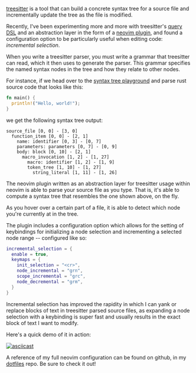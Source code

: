 [treesitter](https://github.com/tree-sitter/tree-sitter) is a tool that can
build a concrete syntax tree for a source file and incrementally update the tree
as the file is modified.

Recently, I've been experimenting more and more with treesitter's
[query DSL](https://tree-sitter.github.io/tree-sitter/using-parsers#pattern-matching-with-queries)
and an abstraction layer in the form of a
[neovim plugin](https://github.com/nvim-treesitter/nvim-treesitter), and found a
configuration option to be particularly useful when editing code: _incremental
selection_.

When you write a treesitter parser, you must write a grammar that treesitter can
read, which it then uses to generate the parser. This grammar specifies the
named syntax nodes in the tree and how they relate to other nodes.

For instance, if we head over to the
[syntax tree playground](https://tree-sitter.github.io/tree-sitter/playground)
and parse rust source code that looks like this:

```rust
fn main() {
  println!("Hello, world!");
}
```

we get the following syntax tree output:

```
source_file [0, 0] - [3, 0]
  function_item [0, 0] - [2, 1]
    name: identifier [0, 3] - [0, 7]
    parameters: parameters [0, 7] - [0, 9]
    body: block [0, 10] - [2, 1]
      macro_invocation [1, 2] - [1, 27]
        macro: identifier [1, 2] - [1, 9]
        token_tree [1, 10] - [1, 27]
          string_literal [1, 11] - [1, 26]
```

The neovim plugin written as an abstraction layer for treesitter usage within
neovim is able to parse your source file as you type. That is, it's able to
compute a syntax tree that resembles the one shown above, on the fly.

As you hover over a certain part of a file, it is able to detect which node
you're currently at in the tree.

The plugin includes a configuration option which allows for the setting of
keybindings for initializing a node selection and incrementing a selected node
range -- configured like so:

```lua
incremental_selection = {
  enable = true,
  keymaps = {
    init_selection = "<cr>",
    node_incremental = "grn",
    scope_incremental = "grc",
    node_decremental = "grm",
  }
}
```

Incremental selection has improved the rapidity in which I can yank or replace
blocks of text in treesitter parsed source files, as expanding a node selection
with a keybinding is super fast and usually results in the exact block of text I
want to modify.

Here's a quick demo of it in action:

[![asciicast](https://asciinema.org/a/507405.svg)](https://asciinema.org/a/507405)

A reference of my full neovim configuration can be found on github, in my
[dotfiles](https://github.com/mistih/dotfiles) repo. Be sure to check it out!
